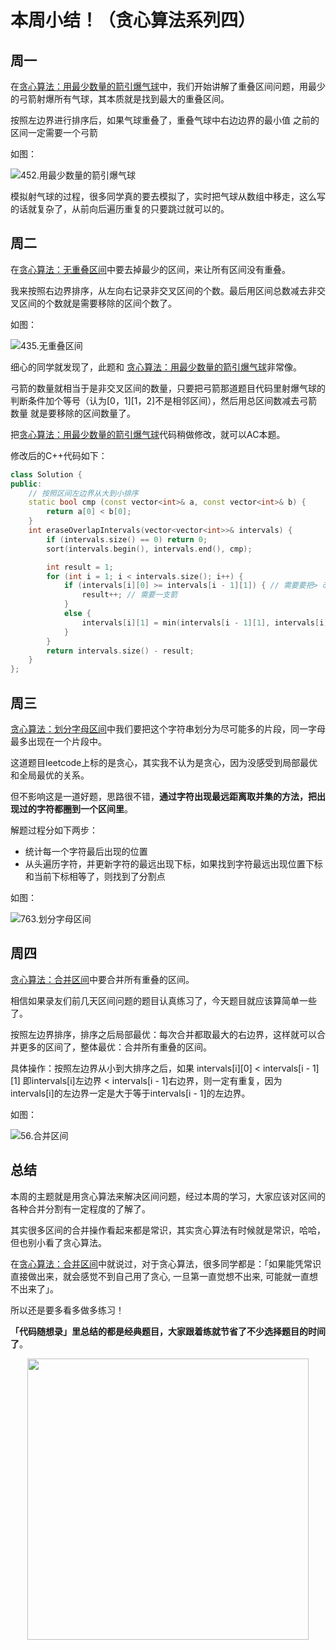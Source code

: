 
# 本周小结！（贪心算法系列四）

## 周一

在[贪心算法：用最少数量的箭引爆气球](https://programmercarl.com/0452.用最少数量的箭引爆气球.html)中，我们开始讲解了重叠区间问题，用最少的弓箭射爆所有气球，其本质就是找到最大的重叠区间。

按照左边界进行排序后，如果气球重叠了，重叠气球中右边边界的最小值 之前的区间一定需要一个弓箭

如图：

![452.用最少数量的箭引爆气球](https://code-thinking-1253855093.file.myqcloud.com/pics/20201123101929791-20230310133845522.png)

模拟射气球的过程，很多同学真的要去模拟了，实时把气球从数组中移走，这么写的话就复杂了，从前向后遍历重复的只要跳过就可以的。

## 周二

在[贪心算法：无重叠区间](https://programmercarl.com/0435.无重叠区间.html)中要去掉最少的区间，来让所有区间没有重叠。

我来按照右边界排序，从左向右记录非交叉区间的个数。最后用区间总数减去非交叉区间的个数就是需要移除的区间个数了。

如图：

![435.无重叠区间](https://code-thinking-1253855093.file.myqcloud.com/pics/20201221201553618.png)

细心的同学就发现了，此题和 [贪心算法：用最少数量的箭引爆气球](https://programmercarl.com/0452.用最少数量的箭引爆气球.html)非常像。

弓箭的数量就相当于是非交叉区间的数量，只要把弓箭那道题目代码里射爆气球的判断条件加个等号（认为[0，1][1，2]不是相邻区间），然后用总区间数减去弓箭数量 就是要移除的区间数量了。

把[贪心算法：用最少数量的箭引爆气球](https://programmercarl.com/0452.用最少数量的箭引爆气球.html)代码稍做修改，就可以AC本题。

修改后的C++代码如下：

```CPP
class Solution {
public:
    // 按照区间左边界从大到小排序
    static bool cmp (const vector<int>& a, const vector<int>& b) {
        return a[0] < b[0];
    }
    int eraseOverlapIntervals(vector<vector<int>>& intervals) {
        if (intervals.size() == 0) return 0;
        sort(intervals.begin(), intervals.end(), cmp);

        int result = 1;
        for (int i = 1; i < intervals.size(); i++) {
            if (intervals[i][0] >= intervals[i - 1][1]) { // 需要要把> 改成 >= 就可以了
                result++; // 需要一支箭
            }
            else {
                intervals[i][1] = min(intervals[i - 1][1], intervals[i][1]); // 更新重叠气球最小右边界
            }
        }
        return intervals.size() - result;
    }
};
```

## 周三

[贪心算法：划分字母区间](https://programmercarl.com/0763.划分字母区间.html)中我们要把这个字符串划分为尽可能多的片段，同一字母最多出现在一个片段中。

这道题目leetcode上标的是贪心，其实我不认为是贪心，因为没感受到局部最优和全局最优的关系。

但不影响这是一道好题，思路很不错，**通过字符出现最远距离取并集的方法，把出现过的字符都圈到一个区间里**。

解题过程分如下两步：

* 统计每一个字符最后出现的位置
* 从头遍历字符，并更新字符的最远出现下标，如果找到字符最远出现位置下标和当前下标相等了，则找到了分割点

如图：

![763.划分字母区间](https://code-thinking-1253855093.file.myqcloud.com/pics/20201222191924417-20230310133855435.png)


## 周四

[贪心算法：合并区间](https://programmercarl.com/0056.合并区间.html)中要合并所有重叠的区间。

相信如果录友们前几天区间问题的题目认真练习了，今天题目就应该算简单一些了。

按照左边界排序，排序之后局部最优：每次合并都取最大的右边界，这样就可以合并更多的区间了，整体最优：合并所有重叠的区间。

具体操作：按照左边界从小到大排序之后，如果 intervals[i][0] < intervals[i - 1][1] 即intervals[i]左边界 < intervals[i - 1]右边界，则一定有重复，因为intervals[i]的左边界一定是大于等于intervals[i - 1]的左边界。

如图：

![56.合并区间](https://code-thinking-1253855093.file.myqcloud.com/pics/20201223200632791-20230310133859587.png)


## 总结

本周的主题就是用贪心算法来解决区间问题，经过本周的学习，大家应该对区间的各种合并分割有一定程度的了解了。

其实很多区间的合并操作看起来都是常识，其实贪心算法有时候就是常识，哈哈，但也别小看了贪心算法。

在[贪心算法：合并区间](https://programmercarl.com/0056.合并区间.html)中就说过，对于贪心算法，很多同学都是：「如果能凭常识直接做出来，就会感觉不到自己用了贪心, 一旦第一直觉想不出来, 可能就一直想不出来了」。

所以还是要多看多做多练习！

**「代码随想录」里总结的都是经典题目，大家跟着练就节省了不少选择题目的时间了**。


<div align="center"><img src=https://code-thinking.cdn.bcebos.com/pics/01二维码.jpg width=450> </img></div>
